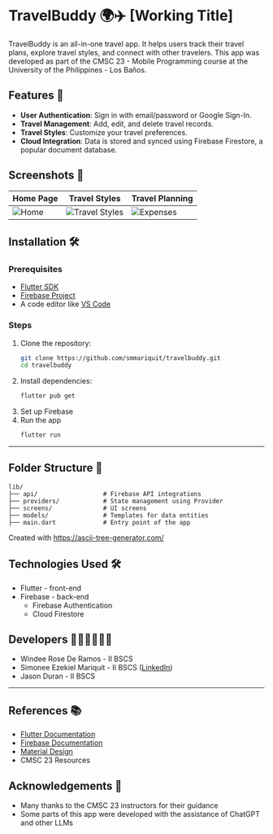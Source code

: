 # TravelBuddy 🌍✈️ [Working Title]

TravelBuddy is an all-in-one travel app. It helps users track their travel plans, explore travel styles, and connect with other travelers.  This app was developed as part of the CMSC 23 - Mobile Programming course at the University of the Philippines - Los Baños.
## Features 🚀

- **User Authentication**: Sign in with email/password or Google Sign-In.
- **Travel Management**: Add, edit, and delete travel records.
- **Travel Styles**: Customize your travel preferences.
- **Cloud Integration**: Data is stored and synced using Firebase Firestore, a popular document database.
## Screenshots 📸

| Home Page | Travel Styles | Travel Planning |
|-----------|---------------|-----------------|
| ![Home](assets/screenshots/home.png) | ![Travel Styles](assets/screenshots/travel_styles.png) | ![Expenses](assets/screenshots/expenses.png) |

## Installation 🛠️

### Prerequisites
- [Flutter SDK](https://flutter.dev/docs/get-started/install)
- [Firebase Project](https://firebase.google.com/)
- A code editor like [VS Code](https://code.visualstudio.com/)

### Steps
1. Clone the repository:
   ```bash
   git clone https://github.com/smmariquit/travelbuddy.git
   cd travelbuddy
   ```
2. Install dependencies:
    ```bash
    flutter pub get
    ```
3. Set up Firebase
4. Run the app
    ```bash
    flutter run
    ```
---
## Folder Structure 📂
```
lib/
├── api/                  # Firebase API integrations
├── providers/            # State management using Provider
├── screens/              # UI screens
├── models/               # Templates for data entities
├── main.dart             # Entry point of the app
```
Created with https://ascii-tree-generator.com/

## Technologies Used 🛠️
* Flutter - front-end
* Firebase - back-end
  * Firebase Authentication
  * Cloud Firestore
## Developers 👩‍💻👨‍💻👨‍💻

* Windee Rose De Ramos - II BSCS
* Simonee Ezekiel Mariquit - II BSCS ([LinkedIn](https://linkedin.com/in/stimmie))
* Jason Duran - II BSCS
---
## References 📚
* [Flutter Documentation](https://flutter.dev/docs)
* [Firebase Documentation](https://firebase.google.com/docs)
* [Material Design](https://m3.material.io/)
* CMSC 23 Resources
## Acknowledgements 🙏
* Many thanks to the CMSC 23 instructors for their guidance
* Some parts of this app were developed with the assistance of ChatGPT and other LLMs